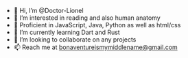 - 👋 Hi, I’m @Doctor-Lionel
- 👀 I’m interested in reading and also human anatomy
- 👀 Proficient in JavaScript, Java, Python as well as html/css
- 🌱 I’m currently learning Dart and Rust
- 💞️ I’m looking to collaborate on any projects
- 📫 Reach me at bonaventureismymiddlename@gmail.com
